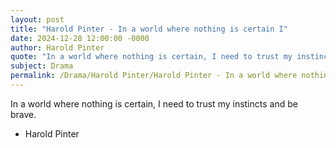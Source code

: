 ```yaml
---
layout: post
title: "Harold Pinter - In a world where nothing is certain I"
date: 2024-12-28 12:00:00 -0000
author: Harold Pinter
quote: "In a world where nothing is certain, I need to trust my instincts and be brave."
subject: Drama
permalink: /Drama/Harold Pinter/Harold Pinter - In a world where nothing is certain I
---
```


In a world where nothing is certain, I need to trust my instincts and be brave.

- Harold Pinter
